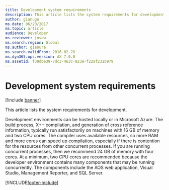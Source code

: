 ```yaml
---
title: Development system requirements
description: This article lists the system requirements for development.
author: gianugo
ms.date: 06/20/2017
ms.topic: article
audience: Developer
ms.reviewer: josaw
ms.search.region: Global
ms.author: gianura
ms.search.validFrom: 2016-02-28
ms.dyn365.ops.version: AX 7.0.0
ms.assetid: f39dbe39-7dc3-463c-923e-f22af231b979
---
```


# Development system requirements

[!include [banner](../includes/banner.md)]

This article lists the system requirements for development.

Development environments can be hosted locally or in Microsoft Azure. The build process, X++ compilation, and generation of cross reference information, typically run satisfactorily on machines with 16 GB of memory and two CPU cores. The compiler uses available resources, so more RAM and more cores can speed up compilation, especially if there is contention for the resources from other concurrent processes. If you are running concurrent processes, then we recommend 24 GB of memory with four cores. At a minimum, two CPU cores are recommended because the developer environment contains many components that may be running concurrently. The components include the AOS web application, Visual Studio, Management Reporter, and SQL Server.


[!INCLUDE[footer-include](../../../includes/footer-banner.md)]
